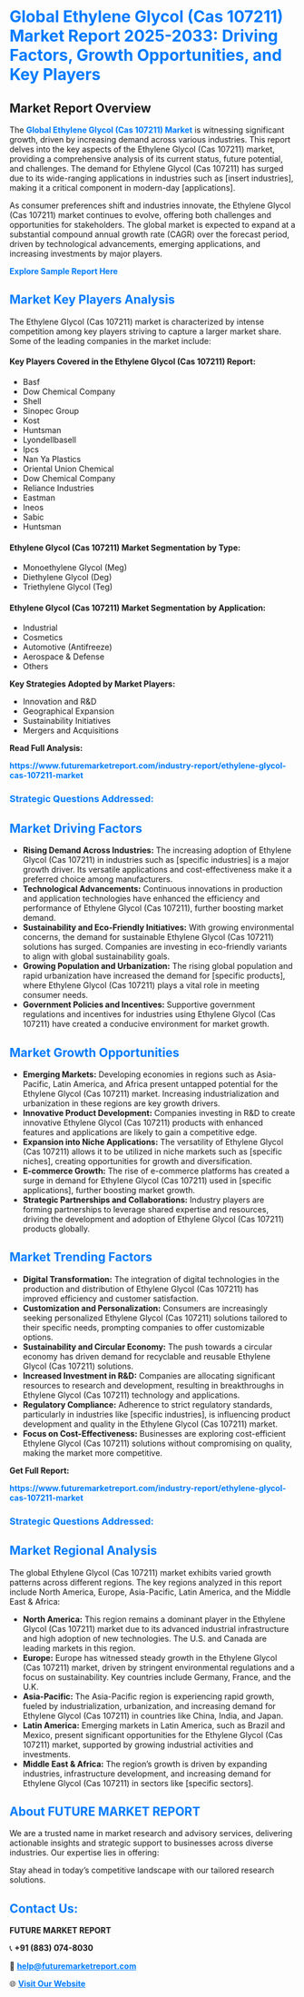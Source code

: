 <h1 style="color: #007BFF;">Global Ethylene Glycol (Cas 107211) Market Report 2025-2033: Driving Factors, Growth Opportunities, and Key Players</h1>

<section id="overview">
<h2>Market Report Overview</h2>
<p>The <a href="https://www.futuremarketreport.com/industry-report/ethylene-glycol-cas-107211-market" style="color: #007BFF; text-decoration: none;"><strong>Global Ethylene Glycol (Cas 107211) Market</strong></a> is witnessing significant growth, driven by increasing demand across various industries. This report delves into the key aspects of the Ethylene Glycol (Cas 107211) market, providing a comprehensive analysis of its current status, future potential, and challenges. The demand for Ethylene Glycol (Cas 107211) has surged due to its wide-ranging applications in industries such as [insert industries], making it a critical component in modern-day [applications].</p>
<p>As consumer preferences shift and industries innovate, the Ethylene Glycol (Cas 107211) market continues to evolve, offering both challenges and opportunities for stakeholders. The global market is expected to expand at a substantial compound annual growth rate (CAGR) over the forecast period, driven by technological advancements, emerging applications, and increasing investments by major players.</p>
</section>

<section id="overview">
<p><a href="https://www.futuremarketreport.com/request-sample/reportId=29873" style="color: #007BFF; text-decoration: none;"><strong>Explore Sample Report Here</strong></a></p>
</section>

<section id="key-players">
<h2 style="color: #007BFF;">Market Key Players Analysis</h2>
<p>The Ethylene Glycol (Cas 107211) market is characterized by intense competition among key players striving to capture a larger market share. Some of the leading companies in the market include:</p>
<h4>Key Players Covered in the Ethylene Glycol (Cas 107211) Report:</h4>
<ul><li>Basf</li><li>Dow Chemical Company</li><li>Shell</li><li>Sinopec Group</li><li>Kost</li><li>Huntsman</li><li>Lyondellbasell</li><li>Ipcs</li><li>Nan Ya Plastics</li><li>Oriental Union Chemical</li><li>Dow Chemical Company</li><li>Reliance Industries</li><li>Eastman</li><li>Ineos</li><li>Sabic</li><li>Huntsman</li></ul>
<h4>Ethylene Glycol (Cas 107211) Market Segmentation by Type:</h4>
<ul><li>Monoethylene Glycol (Meg)</li><li>Diethylene Glycol (Deg)</li><li>Triethylene Glycol (Teg)</li></ul>

<h4>Ethylene Glycol (Cas 107211) Market Segmentation by Application:</h4>
<ul><li>Industrial</li><li>Cosmetics</li><li>Automotive (Antifreeze)</li><li>Aerospace &amp; Defense</li><li>Others</li></ul>
<p><strong>Key Strategies Adopted by Market Players:</strong></p>
<ul>
<li>Innovation and R&D</li>
<li>Geographical Expansion</li>
<li>Sustainability Initiatives</li>
<li>Mergers and Acquisitions</li>
</ul>
</section>

<section>
<p><strong>Read Full Analysis: </strong></p><a href="https://www.futuremarketreport.com/industry-report/ethylene-glycol-cas-107211-market" style="color: #007BFF; text-decoration: none;"><strong>https://www.futuremarketreport.com/industry-report/ethylene-glycol-cas-107211-market</strong></a>
<h3 style="color: #007BFF;">Strategic Questions Addressed:</h3>
</section>

<section id="driving-factors">
<h2 style="color: #007BFF;">Market Driving Factors</h2>
<ul>
<li><strong>Rising Demand Across Industries:</strong> The increasing adoption of Ethylene Glycol (Cas 107211) in industries such as [specific industries] is a major growth driver. Its versatile applications and cost-effectiveness make it a preferred choice among manufacturers.</li>
<li><strong>Technological Advancements:</strong> Continuous innovations in production and application technologies have enhanced the efficiency and performance of Ethylene Glycol (Cas 107211), further boosting market demand.</li>
<li><strong>Sustainability and Eco-Friendly Initiatives:</strong> With growing environmental concerns, the demand for sustainable Ethylene Glycol (Cas 107211) solutions has surged. Companies are investing in eco-friendly variants to align with global sustainability goals.</li>
<li><strong>Growing Population and Urbanization:</strong> The rising global population and rapid urbanization have increased the demand for [specific products], where Ethylene Glycol (Cas 107211) plays a vital role in meeting consumer needs.</li>
<li><strong>Government Policies and Incentives:</strong> Supportive government regulations and incentives for industries using Ethylene Glycol (Cas 107211) have created a conducive environment for market growth.</li>
</ul>
</section>

<section id="growth-opportunities">
<h2 style="color: #007BFF;">Market Growth Opportunities</h2>
<ul>
<li><strong>Emerging Markets:</strong> Developing economies in regions such as Asia-Pacific, Latin America, and Africa present untapped potential for the Ethylene Glycol (Cas 107211) market. Increasing industrialization and urbanization in these regions are key growth drivers.</li>
<li><strong>Innovative Product Development:</strong> Companies investing in R&D to create innovative Ethylene Glycol (Cas 107211) products with enhanced features and applications are likely to gain a competitive edge.</li>
<li><strong>Expansion into Niche Applications:</strong> The versatility of Ethylene Glycol (Cas 107211) allows it to be utilized in niche markets such as [specific niches], creating opportunities for growth and diversification.</li>
<li><strong>E-commerce Growth:</strong> The rise of e-commerce platforms has created a surge in demand for Ethylene Glycol (Cas 107211) used in [specific applications], further boosting market growth.</li>
<li><strong>Strategic Partnerships and Collaborations:</strong> Industry players are forming partnerships to leverage shared expertise and resources, driving the development and adoption of Ethylene Glycol (Cas 107211) products globally.</li>
</ul>
</section>

<section id="trending-factors">
<h2 style="color: #007BFF;">Market Trending Factors</h2>
<ul>
<li><strong>Digital Transformation:</strong> The integration of digital technologies in the production and distribution of Ethylene Glycol (Cas 107211) has improved efficiency and customer satisfaction.</li>
<li><strong>Customization and Personalization:</strong> Consumers are increasingly seeking personalized Ethylene Glycol (Cas 107211) solutions tailored to their specific needs, prompting companies to offer customizable options.</li>
<li><strong>Sustainability and Circular Economy:</strong> The push towards a circular economy has driven demand for recyclable and reusable Ethylene Glycol (Cas 107211) solutions.</li>
<li><strong>Increased Investment in R&D:</strong> Companies are allocating significant resources to research and development, resulting in breakthroughs in Ethylene Glycol (Cas 107211) technology and applications.</li>
<li><strong>Regulatory Compliance:</strong> Adherence to strict regulatory standards, particularly in industries like [specific industries], is influencing product development and quality in the Ethylene Glycol (Cas 107211) market.</li>
<li><strong>Focus on Cost-Effectiveness:</strong> Businesses are exploring cost-efficient Ethylene Glycol (Cas 107211) solutions without compromising on quality, making the market more competitive.</li>
</ul>
</section>

<section>
<p><strong>Get Full Report: </strong></p><a href="https://www.futuremarketreport.com/industry-report/ethylene-glycol-cas-107211-market" style="color: #007BFF; text-decoration: none;"><strong>https://www.futuremarketreport.com/industry-report/ethylene-glycol-cas-107211-market</strong></a>
<h3 style="color: #007BFF;">Strategic Questions Addressed:</h3>
</section>


<section id="regional-analysis">
<h2 style="color: #007BFF;">Market Regional Analysis</h2>
<p>The global Ethylene Glycol (Cas 107211) market exhibits varied growth patterns across different regions. The key regions analyzed in this report include North America, Europe, Asia-Pacific, Latin America, and the Middle East & Africa:</p>
<ul>
<li><strong>North America:</strong> This region remains a dominant player in the Ethylene Glycol (Cas 107211) market due to its advanced industrial infrastructure and high adoption of new technologies. The U.S. and Canada are leading markets in this region.</li>
<li><strong>Europe:</strong> Europe has witnessed steady growth in the Ethylene Glycol (Cas 107211) market, driven by stringent environmental regulations and a focus on sustainability. Key countries include Germany, France, and the U.K.</li>
<li><strong>Asia-Pacific:</strong> The Asia-Pacific region is experiencing rapid growth, fueled by industrialization, urbanization, and increasing demand for Ethylene Glycol (Cas 107211) in countries like China, India, and Japan.</li>
<li><strong>Latin America:</strong> Emerging markets in Latin America, such as Brazil and Mexico, present significant opportunities for the Ethylene Glycol (Cas 107211) market, supported by growing industrial activities and investments.</li>
<li><strong>Middle East & Africa:</strong> The region’s growth is driven by expanding industries, infrastructure development, and increasing demand for Ethylene Glycol (Cas 107211) in sectors like [specific sectors].</li>
</ul>
</section>

<footer>
<h2 style="color: #007BFF;">About FUTURE MARKET REPORT</h2>
<p>We are a trusted name in market research and advisory services, delivering actionable insights and strategic support to businesses across diverse industries. Our expertise lies in offering:</p>

<p>Stay ahead in today’s competitive landscape with our tailored research solutions.</p>

<h2 style="color: #007BFF;">Contact Us:</h2>
<p><strong>FUTURE MARKET REPORT</strong></p>
<p>📞 <strong>+91 (883) 074-8030</strong></p>
<p>📧 <strong><a href="mailto:help@futuremarketreport.com" style="color: #007BFF;">help@futuremarketreport.com</a></strong></p>
<p>🌐 <strong><a href="https://www.futuremarketreport.com/" style="color: #007BFF;">Visit Our Website</a></strong></p>
</footer>